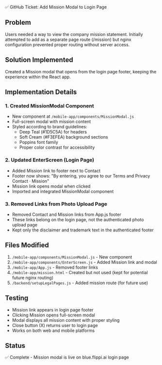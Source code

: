 ✅ GitHub Ticket: Add Mission Modal to Login Page

## Problem
Users needed a way to view the company mission statement. Initially attempted to add as a separate page route (/mission) but nginx configuration prevented proper routing without server access.

## Solution Implemented
Created a Mission modal that opens from the login page footer, keeping the experience within the React app.

## Implementation Details

### 1. Created MissionModal Component
- New component at `/mobile-app/components/MissionModal.js`
- Full-screen modal with mission content
- Styled according to brand guidelines:
  - Deep Teal (#1D5C5A) for headers
  - Soft Cream (#F3EFEA) background sections
  - Poppins font family
  - Proper color contrast for accessibility

### 2. Updated EnterScreen (Login Page)
- Added Mission link to footer next to Contact
- Footer now shows: "By entering, you agree to our Terms and Privacy Contact · Mission"
- Mission link opens modal when clicked
- Imported and integrated MissionModal component

### 3. Removed Links from Photo Upload Page
- Removed Contact and Mission links from App.js footer
- These links belong on the login page, not the authenticated photo upload page
- Kept only the disclaimer and trademark text in the authenticated footer

## Files Modified
1. `/mobile-app/components/MissionModal.js` - New component
2. `/mobile-app/components/EnterScreen.js` - Added Mission link and modal
3. `/mobile-app/App.js` - Removed footer links
4. `/mobile-app/mission.html` - Created but not used (kept for potential future nginx routing)
5. `/backend/setupLegalPages.js` - Added mission route (for future use)

## Testing
- Mission link appears in login page footer
- Clicking Mission opens full-screen modal
- Modal displays all mission content with proper styling
- Close button (X) returns user to login page
- Works on both web and mobile platforms

## Status
✅ Complete - Mission modal is live on blue.flippi.ai login page